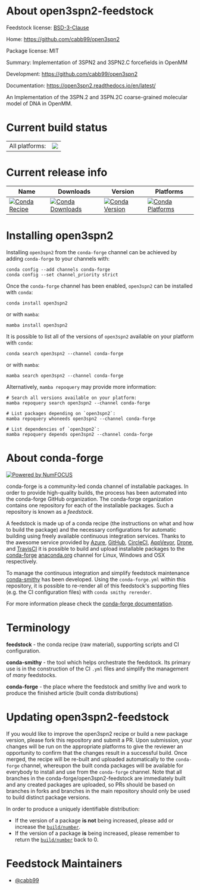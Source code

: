 About open3spn2-feedstock
=========================

Feedstock license: [BSD-3-Clause](https://github.com/conda-forge/open3spn2-feedstock/blob/main/LICENSE.txt)

Home: https://github.com/cabb99/open3spn2

Package license: MIT

Summary: Implementation of 3SPN2 and 3SPN2.C forcefields in OpenMM

Development: https://github.com/cabb99/open3spn2

Documentation: https://open3spn2.readthedocs.io/en/latest/

An Implementation of the 3SPN.2 and 3SPN.2C coarse-grained molecular model of DNA in OpenMM.

Current build status
====================


<table><tr><td>All platforms:</td>
    <td>
      <a href="https://dev.azure.com/conda-forge/feedstock-builds/_build/latest?definitionId=20658&branchName=main">
        <img src="https://dev.azure.com/conda-forge/feedstock-builds/_apis/build/status/open3spn2-feedstock?branchName=main">
      </a>
    </td>
  </tr>
</table>

Current release info
====================

| Name | Downloads | Version | Platforms |
| --- | --- | --- | --- |
| [![Conda Recipe](https://img.shields.io/badge/recipe-open3spn2-green.svg)](https://anaconda.org/conda-forge/open3spn2) | [![Conda Downloads](https://img.shields.io/conda/dn/conda-forge/open3spn2.svg)](https://anaconda.org/conda-forge/open3spn2) | [![Conda Version](https://img.shields.io/conda/vn/conda-forge/open3spn2.svg)](https://anaconda.org/conda-forge/open3spn2) | [![Conda Platforms](https://img.shields.io/conda/pn/conda-forge/open3spn2.svg)](https://anaconda.org/conda-forge/open3spn2) |

Installing open3spn2
====================

Installing `open3spn2` from the `conda-forge` channel can be achieved by adding `conda-forge` to your channels with:

```
conda config --add channels conda-forge
conda config --set channel_priority strict
```

Once the `conda-forge` channel has been enabled, `open3spn2` can be installed with `conda`:

```
conda install open3spn2
```

or with `mamba`:

```
mamba install open3spn2
```

It is possible to list all of the versions of `open3spn2` available on your platform with `conda`:

```
conda search open3spn2 --channel conda-forge
```

or with `mamba`:

```
mamba search open3spn2 --channel conda-forge
```

Alternatively, `mamba repoquery` may provide more information:

```
# Search all versions available on your platform:
mamba repoquery search open3spn2 --channel conda-forge

# List packages depending on `open3spn2`:
mamba repoquery whoneeds open3spn2 --channel conda-forge

# List dependencies of `open3spn2`:
mamba repoquery depends open3spn2 --channel conda-forge
```


About conda-forge
=================

[![Powered by
NumFOCUS](https://img.shields.io/badge/powered%20by-NumFOCUS-orange.svg?style=flat&colorA=E1523D&colorB=007D8A)](https://numfocus.org)

conda-forge is a community-led conda channel of installable packages.
In order to provide high-quality builds, the process has been automated into the
conda-forge GitHub organization. The conda-forge organization contains one repository
for each of the installable packages. Such a repository is known as a *feedstock*.

A feedstock is made up of a conda recipe (the instructions on what and how to build
the package) and the necessary configurations for automatic building using freely
available continuous integration services. Thanks to the awesome service provided by
[Azure](https://azure.microsoft.com/en-us/services/devops/), [GitHub](https://github.com/),
[CircleCI](https://circleci.com/), [AppVeyor](https://www.appveyor.com/),
[Drone](https://cloud.drone.io/welcome), and [TravisCI](https://travis-ci.com/)
it is possible to build and upload installable packages to the
[conda-forge](https://anaconda.org/conda-forge) [anaconda.org](https://anaconda.org/)
channel for Linux, Windows and OSX respectively.

To manage the continuous integration and simplify feedstock maintenance
[conda-smithy](https://github.com/conda-forge/conda-smithy) has been developed.
Using the ``conda-forge.yml`` within this repository, it is possible to re-render all of
this feedstock's supporting files (e.g. the CI configuration files) with ``conda smithy rerender``.

For more information please check the [conda-forge documentation](https://conda-forge.org/docs/).

Terminology
===========

**feedstock** - the conda recipe (raw material), supporting scripts and CI configuration.

**conda-smithy** - the tool which helps orchestrate the feedstock.
                   Its primary use is in the construction of the CI ``.yml`` files
                   and simplify the management of *many* feedstocks.

**conda-forge** - the place where the feedstock and smithy live and work to
                  produce the finished article (built conda distributions)


Updating open3spn2-feedstock
============================

If you would like to improve the open3spn2 recipe or build a new
package version, please fork this repository and submit a PR. Upon submission,
your changes will be run on the appropriate platforms to give the reviewer an
opportunity to confirm that the changes result in a successful build. Once
merged, the recipe will be re-built and uploaded automatically to the
`conda-forge` channel, whereupon the built conda packages will be available for
everybody to install and use from the `conda-forge` channel.
Note that all branches in the conda-forge/open3spn2-feedstock are
immediately built and any created packages are uploaded, so PRs should be based
on branches in forks and branches in the main repository should only be used to
build distinct package versions.

In order to produce a uniquely identifiable distribution:
 * If the version of a package **is not** being increased, please add or increase
   the [``build/number``](https://docs.conda.io/projects/conda-build/en/latest/resources/define-metadata.html#build-number-and-string).
 * If the version of a package **is** being increased, please remember to return
   the [``build/number``](https://docs.conda.io/projects/conda-build/en/latest/resources/define-metadata.html#build-number-and-string)
   back to 0.

Feedstock Maintainers
=====================

* [@cabb99](https://github.com/cabb99/)

